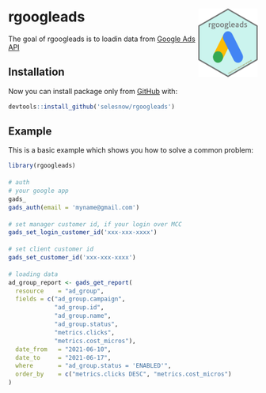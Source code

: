 
# rgoogleads <a href='https:/selesnow.github.io/rgoogleads'><img src='man/figures/rgoogleads.png' align="right" height="138.5" /></a>

<!-- badges: start -->
<!-- badges: end -->

The goal of rgoogleads is to loadin data from [Google Ads API](https://developers.google.com/google-ads/api/docs/start)

## Installation

Now you can install package only from [GitHub](https://github.com) with:
```r
devtools::install_github('selesnow/rgoogleads')
```


## Example

This is a basic example which shows you how to solve a common problem:

``` r
library(rgoogleads)

# auth
# your google app
gads_
gads_auth(email = 'myname@gmail.com')

# set manager customer id, if your login over MCC
gads_set_login_customer_id('xxx-xxx-xxxx')

# set client customer id
gads_set_customer_id('xxx-xxx-xxxx')

# loading data
ad_group_report <- gads_get_report(
  resource    = "ad_group",
  fields = c("ad_group.campaign",
             "ad_group.id",
             "ad_group.name",
             "ad_group.status",
             "metrics.clicks",
             "metrics.cost_micros"),
  date_from   = "2021-06-10",
  date_to     = "2021-06-17",
  where       = "ad_group.status = 'ENABLED'",
  order_by    = c("metrics.clicks DESC", "metrics.cost_micros")
)
```
